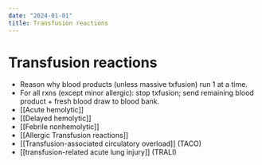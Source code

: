 ```yaml
---
date: "2024-01-01"
title: Transfusion reactions
---
```



# Transfusion reactions

- Reason why blood products (unless massive txfusion) run 1 at a time.
- For all rxns (except minor allergic): stop txfusion; send remaining blood product + fresh blood draw to blood bank.
- [[Acute hemolytic]]
- [[Delayed hemolytic]]
- [[Febrile nonhemolytic]]
- [[Allergic Transfusion reactions]]
- [[Transfusion-associated circulatory overload]] (TACO)
- [[transfusion-related acute lung injury]] (TRALI)
